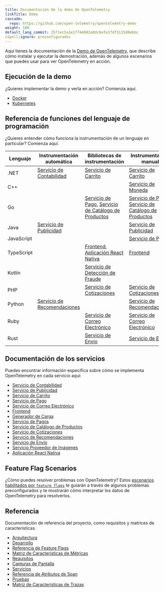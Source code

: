 ```yaml
---
title: Documentación de la demo de OpenTelemetry
linkTitle: Demo
cascade:
  repo: https://github.com/open-telemetry/opentelemetry-demo
weight: 180
default_lang_commit: 2571ec5a1e17744982e8dc6efe1fdf3115d0ebbc
cSpell:ignore: preconfigurados
---
```


Aquí tienes la documentación de la [Demo de OpenTelemetry](/ecosystem/demo/),
que describe cómo instalar y ejecutar la demostración, además de algunos
escenarios que puedes usar para ver OpenTelemetry en acción.

## Ejecución de la demo

¿Quieres implementar la demo y verla en acción? Comienza aquí.

- [Docker](docker-deployment/)
- [Kubernetes](kubernetes-deployment/)

## Referencia de funciones del lenguaje de programación

¿Quieres entender cómo funciona la instrumentación de un lenguaje en particular?
Comienza aquí.

| Lenguaje   | Instrumentación automática                              | Bibliotecas de instrumentación                                                                         | Instrumentación manual                                                                                 |
| ---------- | ------------------------------------------------------- | ------------------------------------------------------------------------------------------------------ | ------------------------------------------------------------------------------------------------------ |
| .NET       | [Servicio de Contabilidad](services/accounting/)        | [Servicio de Carrito](services/cart/)                                                                  | [Servicio de Carrito](services/cart/)                                                                  |
| C++        |                                                         |                                                                                                        | [Servicio de Moneda](services/currency/)                                                               |
| Go         |                                                         | [Servicio de Pago](services/checkout/), [Servicio de Catálogo de Productos](services/product-catalog/) | [Servicio de Pago](services/checkout/), [Servicio de Catálogo de Productos](services/product-catalog/) |
| Java       | [Servicio de Publicidad](services/ad/)                  |                                                                                                        | [Servicio de Publicidad](services/ad/)                                                                 |
| JavaScript |                                                         |                                                                                                        | [Servicio de Pagos](services/payment/)                                                                 |
| TypeScript |                                                         | [Frontend](services/frontend/), [Aplicación React Nativa](services/react-native-app/)                  | [Frontend](services/frontend/)                                                                         |
| Kotlin     |                                                         | [Servicio de Detección de Fraude](services/fraud-detection/)                                           |                                                                                                        |
| PHP        |                                                         | [Servicio de Cotizaciones](services/quote/)                                                            | [Servicio de Cotizaciones](services/quote/)                                                            |
| Python     | [Servicio de Recomendaciones](services/recommendation/) |                                                                                                        | [Servicio de Recomendaciones](services/recommendation/)                                                |
| Ruby       |                                                         | [Servicio de Correo Electrónico](services/email/)                                                      | [Servicio de Correo Electrónico](services/email/)                                                      |
| Rust       |                                                         | [Servicio de Envío](services/shipping/)                                                                | [Servicio de Envío](services/shipping/)                                                                |

## Documentación de los servicios

Puedes encontrar información específica sobre cómo se implementa OpenTelemetry
en cada servicio aquí:

- [Servicio de Contabilidad](services/accounting/)
- [Servicio de Publicidad](services/ad/)
- [Servicio de Carrito](services/cart/)
- [Servicio de Pago](services/checkout/)
- [Servicio de Correo Electrónico](services/email/)
- [Frontend](services/frontend/)
- [Generador de Carga](services/load-generator/)
- [Servicio de Pagos](services/payment/)
- [Servicio de Catálogo de Productos](services/product-catalog/)
- [Servicio de Cotizaciones](services/quote/)
- [Servicio de Recomendaciones](services/recommendation/)
- [Servicio de Envío](services/shipping/)
- [Servicio Proveedor de Imágenes](services/image-provider/?i18n-patch)
- [Aplicación React Nativa](services/react-native-app/)

## Feature Flag Scenarios

¿Cómo puedes resolver problemas con OpenTelemetry? Estos
[escenarios habilitados por `feature flags`](feature-flags/) te guiarán a través
de algunos problemas preconfigurados y te mostrarán cómo interpretar los datos
de OpenTelemetry para resolverlos.

## Referencia

Documentación de referencia del proyecto, como requisitos y matrices de
características.

- [Arquitectura](architecture/)
- [Desarrollo](development/)
- [Referencia de Feature Flags](feature-flags/)
- [Matriz de Características de Métricas](telemetry-features/metric-coverage/)
- [Requisitos](requirements/)
- [Capturas de Pantalla](screenshots/)
- [Servicios](services/)
- [Referencia de Atributos de Span](telemetry-features/manual-span-attributes/)
- [Pruebas](tests/)
- [Matriz de Características de Trazas](telemetry-features/trace-coverage/)
